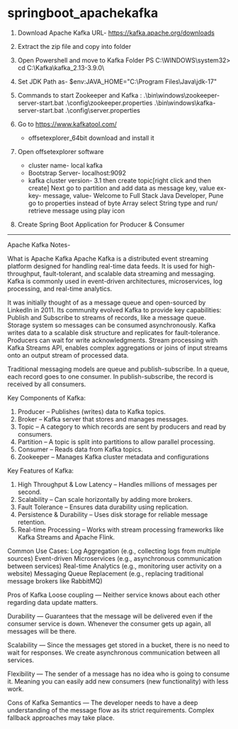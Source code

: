 # springboot_apachekafka

1. Download Apache Kafka
	URL- https://kafka.apache.org/downloads
	
2. Extract the zip file and copy into folder

3. Open Powershell and move to Kafka Folder
	PS C:\WINDOWS\system32> cd C:\Kafka\kafka_2.13-3.9.0\
	
4. Set JDK Path as- $env:JAVA_HOME="C:\Program Files\Java\jdk-17"

5. Commands to start Zookeeper and Kafka :
 .\bin\windows\zookeeper-server-start.bat .\config\zookeeper.properties
 .\bin\windows\kafka-server-start.bat .\config\server.properties

6. Go to https://www.kafkatool.com/
   - offsetexplorer_64bit download and install it

7. Open offsetexplorer software
   - cluster name- local kafka
   - Bootstrap Server- localhost:9092
   - kafka cluster version- 3.1
   then create topic[right click and then create] 
   Next go to partition and add data as message key, value
   ex- key- message, value- Welcome to Full Stack Java Developer, Pune 
   go to properties instead of byte Array select String type 
   and run/ retrieve message using play icon
  
8. Create Spring Boot Application for Producer & Consumer

-------------------------------------------------------------------
Apache Kafka Notes-

What is Apache Kafka
Apache Kafka is a distributed event streaming platform designed for handling real-time data feeds. It is used for high-throughput, fault-tolerant, and scalable data streaming and messaging. Kafka is commonly used in event-driven architectures, microservices, log processing, and real-time analytics.

It was initially thought of as a message queue and open-sourced by LinkedIn in 2011. Its community evolved Kafka to provide key capabilities:
Publish and Subscribe to streams of records, like a message queue.
Storage system so messages can be consumed asynchronously. Kafka writes data to a scalable disk structure and replicates for fault-tolerance. Producers can wait for write acknowledgments.
Stream processing with Kafka Streams API, enables complex aggregations or joins of input streams onto an output stream of processed data.

Traditional messaging models are queue and publish-subscribe. In a queue, each record goes to one consumer. In publish-subscribe, the record is received by all consumers.

Key Components of Kafka:
1. Producer – Publishes (writes) data to Kafka topics.
2. Broker – Kafka server that stores and manages messages.
3. Topic – A category to which records are sent by producers and read by consumers.
4. Partition – A topic is split into partitions to allow parallel processing.
5. Consumer – Reads data from Kafka topics.
6. Zookeeper – Manages Kafka cluster metadata and configurations

Key Features of Kafka:
1. High Throughput & Low Latency – Handles millions of messages per second.
2. Scalability – Can scale horizontally by adding more brokers.
3. Fault Tolerance – Ensures data durability using replication.
4. Persistence & Durability – Uses disk storage for reliable message retention.
5. Real-time Processing – Works with stream processing frameworks like Kafka Streams and Apache Flink.

Common Use Cases:
Log Aggregation (e.g., collecting logs from multiple sources)
Event-driven Microservices (e.g., asynchronous communication between services)
Real-time Analytics (e.g., monitoring user activity on a website)
Messaging Queue Replacement (e.g., replacing traditional message brokers like RabbitMQ)

Pros of Kafka
Loose coupling — Neither service knows about each other regarding data update matters.

Durability — Guarantees that the message will be delivered even if the consumer service is down. Whenever the consumer gets up again, all messages will be there.

Scalability — Since the messages get stored in a bucket, there is no need to wait for responses. We create asynchronous communication between all services.

Flexibility — The sender of a message has no idea who is going to consume it. Meaning you can easily add new consumers (new functionality) with less work.


Cons of Kafka
Semantics — The developer needs to have a deep understanding of the message flow as its strict requirements. Complex fallback approaches may take place.